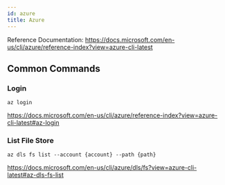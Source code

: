 ```yaml
---
id: azure
title: Azure
---
```


Reference Documentation: https://docs.microsoft.com/en-us/cli/azure/reference-index?view=azure-cli-latest

## Common Commands
### Login

```
az login
```
https://docs.microsoft.com/en-us/cli/azure/reference-index?view=azure-cli-latest#az-login

### List File Store

```
az dls fs list --account {account} --path {path}
```
https://docs.microsoft.com/en-us/cli/azure/dls/fs?view=azure-cli-latest#az-dls-fs-list

